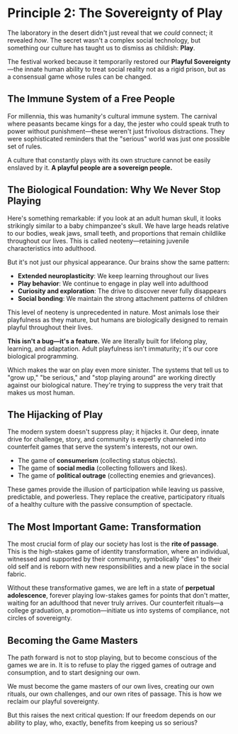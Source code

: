 # Principle 2: The Sovereignty of Play

The laboratory in the desert didn't just reveal that we *could* connect; it revealed *how*. The secret wasn't a complex social technology, but something our culture has taught us to dismiss as childish: **Play**.

The festival worked because it temporarily restored our **Playful Sovereignty**—the innate human ability to treat social reality not as a rigid prison, but as a consensual game whose rules can be changed.

## The Immune System of a Free People

For millennia, this was humanity's cultural immune system. The carnival where peasants became kings for a day, the jester who could speak truth to power without punishment—these weren't just frivolous distractions. They were sophisticated reminders that the "serious" world was just one possible set of rules.

A culture that constantly plays with its own structure cannot be easily enslaved by it. **A playful people are a sovereign people.**

## The Biological Foundation: Why We Never Stop Playing

Here's something remarkable: if you look at an adult human skull, it looks strikingly similar to a baby chimpanzee's skull. We have large heads relative to our bodies, weak jaws, small teeth, and proportions that remain childlike throughout our lives. This is called neoteny—retaining juvenile characteristics into adulthood.

But it's not just our physical appearance. Our brains show the same pattern:

- **Extended neuroplasticity**: We keep learning throughout our lives
- **Play behavior**: We continue to engage in play well into adulthood
- **Curiosity and exploration**: The drive to discover never fully disappears
- **Social bonding**: We maintain the strong attachment patterns of children

This level of neoteny is unprecedented in nature. Most animals lose their playfulness as they mature, but humans are biologically designed to remain playful throughout their lives.

**This isn't a bug—it's a feature.** We are literally built for lifelong play, learning, and adaptation. Adult playfulness isn't immaturity; it's our core biological programming.

Which makes the war on play even more sinister. The systems that tell us to "grow up," "be serious," and "stop playing around" are working directly against our biological nature. They're trying to suppress the very trait that makes us most human.

## The Hijacking of Play

The modern system doesn't suppress play; it hijacks it. Our deep, innate drive for challenge, story, and community is expertly channeled into counterfeit games that serve the system's interests, not our own.

*   The game of **consumerism** (collecting status objects).
*   The game of **social media** (collecting followers and likes).
*   The game of **political outrage** (collecting enemies and grievances).

These games provide the illusion of participation while leaving us passive, predictable, and powerless. They replace the creative, participatory rituals of a healthy culture with the passive consumption of spectacle.

## The Most Important Game: Transformation

The most crucial form of play our society has lost is the **rite of passage**. This is the high-stakes game of identity transformation, where an individual, witnessed and supported by their community, symbolically "dies" to their old self and is reborn with new responsibilities and a new place in the social fabric.

Without these transformative games, we are left in a state of **perpetual adolescence**, forever playing low-stakes games for points that don't matter, waiting for an adulthood that never truly arrives. Our counterfeit rituals—a college graduation, a promotion—initiate us into systems of compliance, not circles of sovereignty.

## Becoming the Game Masters

The path forward is not to stop playing, but to become conscious of the games we are in. It is to refuse to play the rigged games of outrage and consumption, and to start designing our own.

We must become the game masters of our own lives, creating our own rituals, our own challenges, and our own rites of passage. This is how we reclaim our playful sovereignty.

But this raises the next critical question: If our freedom depends on our ability to play, who, exactly, benefits from keeping us so serious?
